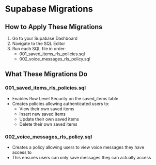 # Supabase Migrations

## How to Apply These Migrations

1. Go to your Supabase Dashboard
2. Navigate to the SQL Editor
3. Run each SQL file in order:
   - 001_saved_items_rls_policies.sql
   - 002_voice_messages_rls_policy.sql

## What These Migrations Do

### 001_saved_items_rls_policies.sql
- Enables Row Level Security on the saved_items table
- Creates policies allowing authenticated users to:
  - View their own saved items
  - Insert new saved items
  - Update their own saved items
  - Delete their own saved items

### 002_voice_messages_rls_policy.sql
- Creates a policy allowing users to view voice messages they have access to
- This ensures users can only save messages they can actually access
